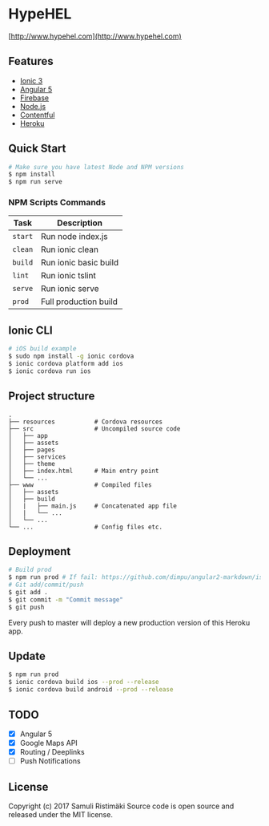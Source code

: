 # HypeHEL

[http://www.hypehel.com](http://www.hypehel.com)

## Features

- [Ionic 3](http://ionicframework.com/)
- [Angular 5](https://angular.io)
- [Firebase](https://firebase.google.com/)
- [Node.js](https://nodejs.org/)
- [Contentful](https://www.contentful.com/)
- [Heroku](https://www.heroku.com/)

## Quick Start

```sh
# Make sure you have latest Node and NPM versions
$ npm install
$ npm run serve
```

### NPM Scripts Commands

| Task              | Description                                            |
|-------------------|--------------------------------------------------------|
| `start`           | Run node index.js                                      |
| `clean`           | Run ionic clean                                        |
| `build`           | Run ionic basic build                                  |
| `lint`            | Run ionic tslint                                       |
| `serve`           | Run ionic serve                                        |
| `prod`            | Full production build                                  |

## Ionic CLI

```bash
# iOS build example
$ sudo npm install -g ionic cordova
$ ionic cordova platform add ios
$ ionic cordova run ios
```

## Project structure

```
.
├── resources           # Cordova resources
├── src                 # Uncompiled source code
│   ├── app
│   ├── assets
│   ├── pages
│   ├── services
│   ├── theme
│   ├── index.html      # Main entry point
│   └── ...
├── www                 # Compiled files
│   ├── assets
│   ├── build
│   |   ├── main.js     # Concatenated app file
│   |   └── ...
│   └── ...
└── ...                 # Config files etc.
```

## Deployment

```bash
# Build prod
$ npm run prod # If fail: https://github.com/dimpu/angular2-markdown/issues/102
# Git add/commit/push
$ git add .
$ git commit -m "Commit message"
$ git push
```
Every push to master will deploy a new production version of this Heroku app.

## Update

```bash
$ npm run prod
$ ionic cordova build ios --prod --release
$ ionic cordova build android --prod --release
```

## TODO

- [x] Angular 5
- [x] Google Maps API
- [x] Routing / Deeplinks
- [ ] Push Notifications

## License

Copyright (c) 2017 Samuli Ristimäki
Source code is open source and released under the MIT license.
